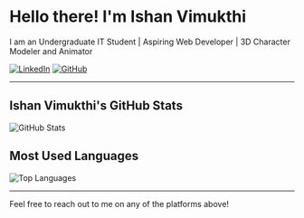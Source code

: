 

# Hello there! I'm Ishan Vimukthi

I am an Undergraduate IT Student | Aspiring Web Developer | 3D Character Modeler and Animator


[![LinkedIn](https://img.shields.io/badge/LinkedIn-0A66C2?style=flat-square&logo=linkedin&logoColor=white)]([your-linkedin-link](https://www.linkedin.com/in/ishan-vimukthi-b48462218/))
[![GitHub](https://img.shields.io/badge/GitHub-181717?style=flat-square&logo=github&logoColor=white)]([https://github.com/your-github-username](https://github.com/Ishan-Vimukthi?tab=overview&from=2023-09-01&to=2023-09-07))


---

## Ishan Vimukthi's GitHub Stats

![GitHub Stats](https://github-readme-stats.vercel.app/api?username=Ishan-Vimukthi&show_icons=true&theme=dark)




## Most Used Languages


![Top Languages](https://github-readme-stats.vercel.app/api/top-langs/?username=Ishan-Vimukthi&layout=compact&theme=dark)


---

Feel free to reach out to me on any of the platforms above!

